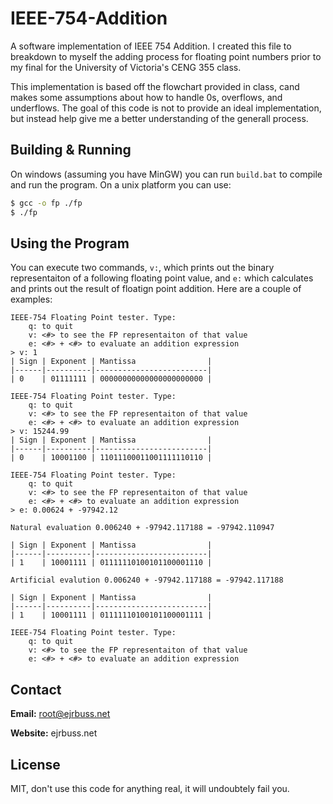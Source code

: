 # IEEE-754-Addition

A software implementation of IEEE 754 Addition. I created this file to breakdown
to myself the adding process for floating point numbers prior to my final for
the University of Victoria's CENG 355 class.

This implementation is based off the flowchart provided in class, cand makes
some assumptions about how to handle 0s, overflows, and underflows. The goal
of this code is not to provide an ideal implementation, but instead help give
me a better understanding of the generall process.

## Building & Running

On windows (assuming you have MinGW) you can run `build.bat` to compile and
run the program. On a unix platform you can use:

```bash
$ gcc -o fp ./fp
$ ./fp
```

## Using the Program

You can execute two commands, `v:`, which prints out the binary representaiton
of a following floating point value, and `e:` which calculates and prints out
the result of floatign point addition. Here are a couple of examples:

```
IEEE-754 Floating Point tester. Type:
    q: to quit
    v: <#> to see the FP representaiton of that value
    e: <#> + <#> to evaluate an addition expression
> v: 1
| Sign | Exponent | Mantissa                |
|------|----------|-------------------------|
| 0    | 01111111 | 00000000000000000000000 |

IEEE-754 Floating Point tester. Type:
    q: to quit
    v: <#> to see the FP representaiton of that value
    e: <#> + <#> to evaluate an addition expression
> v: 15244.99
| Sign | Exponent | Mantissa                |
|------|----------|-------------------------|
| 0    | 10001100 | 11011100011001111110110 |

IEEE-754 Floating Point tester. Type:
    q: to quit
    v: <#> to see the FP representaiton of that value
    e: <#> + <#> to evaluate an addition expression
> e: 0.00624 + -97942.12

Natural evaluation 0.006240 + -97942.117188 = -97942.110947

| Sign | Exponent | Mantissa                |
|------|----------|-------------------------|
| 1    | 10001111 | 01111110100101100001110 |

Artificial evalution 0.006240 + -97942.117188 = -97942.117188

| Sign | Exponent | Mantissa                |
|------|----------|-------------------------|
| 1    | 10001111 | 01111110100101100001111 |

IEEE-754 Floating Point tester. Type:
    q: to quit
    v: <#> to see the FP representaiton of that value
    e: <#> + <#> to evaluate an addition expression
```

## Contact

**Email:** root@ejrbuss.net

**Website:** ejrbuss.net

## License

MIT, don't use this code for anything real, it will undoubtely fail you.